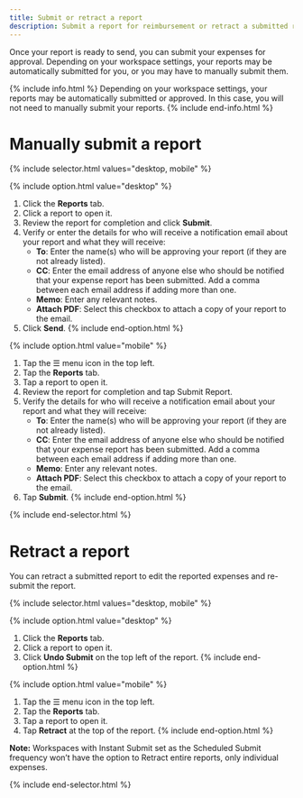 ```yaml
---
title: Submit or retract a report
description: Submit a report for reimbursement or retract a submitted report to make corrections
---
```

<div id="expensify-classic" markdown="1">

Once your report is ready to send, you can submit your expenses for approval. Depending on your workspace settings, your reports may be automatically submitted for you, or you may have to manually submit them. 

{% include info.html %}
Depending on your workspace settings, your reports may be automatically submitted or approved. In this case, you will not need to manually submit your reports. 
{% include end-info.html %}

# Manually submit a report

{% include selector.html values="desktop, mobile" %}

{% include option.html value="desktop" %}
1. Click the **Reports** tab.
2. Click a report to open it.
3. Review the report for completion and click **Submit**. 
4. Verify or enter the details for who will receive a notification email about your report and what they will receive: 
   - **To**: Enter the name(s) who will be approving your report (if they are not already listed). 
   - **CC**: Enter the email address of anyone else who should be notified that your expense report has been submitted. Add a comma between each email address if adding more than one. 
   - **Memo**: Enter any relevant notes. 
   - **Attach PDF**: Select this checkbox to attach a copy of your report to the email. 
5. Click **Send**.
{% include end-option.html %}

{% include option.html value="mobile" %}
1. Tap the ☰ menu icon in the top left.
2. Tap the **Reports** tab. 
3. Tap a report to open it. 
4. Review the report for completion and tap Submit Report.
5. Verify the details for who will receive a notification email about your report and what they will receive: 
   - **To**: Enter the name(s) who will be approving your report (if they are not already listed). 
   - **CC**: Enter the email address of anyone else who should be notified that your expense report has been submitted. Add a comma between each email address if adding more than one. 
   - **Memo**: Enter any relevant notes. 
   - **Attach PDF**: Select this checkbox to attach a copy of your report to the email. 
6. Tap **Submit**.
{% include end-option.html %}

{% include end-selector.html %}

# Retract a report

You can retract a submitted report to edit the reported expenses and re-submit the report. 

{% include selector.html values="desktop, mobile" %}

{% include option.html value="desktop" %}
1. Click the **Reports** tab.
2. Click a report to open it.
3. Click **Undo Submit** on the top left of the report.
{% include end-option.html %}

{% include option.html value="mobile" %}
1. Tap the ☰ menu icon in the top left.
2. Tap the **Reports** tab. 
3. Tap a report to open it. 
4. Tap **Retract** at the top of the report.
{% include end-option.html %}

**Note:** Workspaces with Instant Submit set as the Scheduled Submit frequency won’t have the option to Retract entire reports, only individual expenses.

{% include end-selector.html %}

</div>
